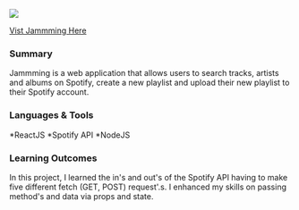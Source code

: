 ![](./homepage.png)

[Vist Jammming Here](https://maxccpage-jammming.herokuapp.com)

### Summary

Jammming is a web application that allows users to search tracks, artists and albums on Spotify, create a new playlist and upload their new playlist to their Spotify account.

### Languages & Tools

*ReactJS *Spotify API *NodeJS

### Learning Outcomes

In this project, I learned the in's and out's of the Spotify API having to make five different fetch (GET, POST) request'.s. I enhanced my skills on passing method's and data via props and state.
